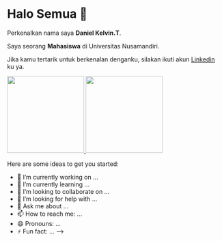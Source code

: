 # Halo Semua 👋

Perkenalkan nama saya **Daniel Kelvin.T**.

Saya seorang **Mahasiswa** di Universitas Nusamandiri.


Jika kamu tertarik untuk berkenalan denganku, silakan ikuti akun [Linkedin](https://www.linkedin.com/in/daniel-kelvin-t-2419b5201/) ku ya.

<p align="left">
  <a href="https://github.com/danielkelvin1">
    <img height="180em" src="https://github-readme-stats.vercel.app/api?username=danielkelvin1&show_icons=true&theme=blueberry&include_all_commits=true&count_private=true"/>
    <img height="180em" src="https://github-readme-stats.vercel.app/api/top-langs/?username=danielkelvin1&layout=compact&langs_count=8&theme=blueberry"/>
  </a>
</p
<!--
**danielkelvin1/danielkelvin1** is a ✨ _special_ ✨ repository because its `README.md` (this file) appears on your GitHub profile.

Here are some ideas to get you started:

- 🔭 I’m currently working on ...
- 🌱 I’m currently learning ...
- 👯 I’m looking to collaborate on ...
- 🤔 I’m looking for help with ...
- 💬 Ask me about ...
- 📫 How to reach me: ...
- 😄 Pronouns: ...
- ⚡ Fun fact: ...
-->
